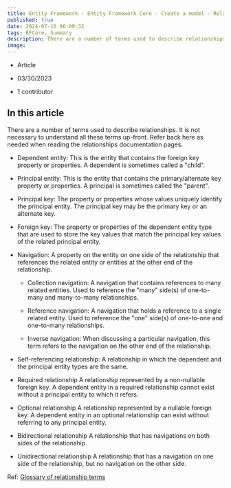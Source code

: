 ```yaml
---
title: Entity Framework - Entity Framework Core - Create a model - Relationships - Glossary
published: true
date: 2024-07-16 06:09:32
tags: EFCore, Summary
description: There are a number of terms used to describe relationships. It is not necessary to understand all these terms up-front. Refer back here as needed when reading the relationships documentation pages.
image:
---
```

  - Article

  - 03/30/2023

  - 1 contributor

## In this article

There are a number of terms used to describe relationships. It is not necessary to understand all these terms up-front. Refer back here as needed when reading the relationships documentation pages.

- Dependent entity: This is the entity that contains the foreign key property or properties. A dependent is sometimes called a "child".

- Principal entity: This is the entity that contains the primary/alternate key property or properties. A principal is sometimes called the "parent".

- Principal key: The property or properties whose values uniquely identify the principal entity. The principal key may be the primary key or an alternate key.

- Foreign key: The property or properties of the dependent entity type that are used to store the key values that match the principal key values of the related principal entity.

- Navigation: A property on the entity on one side of the relationship that references the related entity or entities at the other end of the relationship.

  - Collection navigation: A navigation that contains references to many related entities. Used to reference the "many" side(s) of one-to-many and many-to-many relationships.

  - Reference navigation: A navigation that holds a reference to a single related entity. Used to reference the "one" side(s) of one-to-one and one-to-many relationships.

  - Inverse navigation: When discussing a particular navigation, this term refers to the navigation on the other end of the relationship.

- Self-referencing relationship: A relationship in which the dependent and the principal entity types are the same.

- Required relationship A relationship represented by a non-nullable foreign key. A dependent entity in a required relationship cannot exist without a principal entity to which it refers.

- Optional relationship A relationship represented by a nullable foreign key. A dependent entity in an optional relationship can exist without referring to any principal entity.

- Bidirectional relationship A relationship that has navigations on both sides of the relationship.

- Unidirectional relationship A relationship that has a navigation on one side of the relationship, but no navigation on the other side.

Ref: [Glossary of relationship terms](https://learn.microsoft.com/en-us/ef/core/modeling/relationships/glossary)